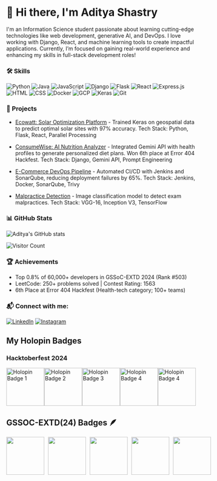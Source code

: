 # 👋 Hi there, I'm Aditya Shastry

I'm an Information Science student passionate about learning cutting-edge technologies like web development, generative AI, and DevOps. I love working with Django, React, and machine learning tools to create impactful applications. Currently, I’m focused on gaining real-world experience and enhancing my skills in full-stack development roles!

### 🛠 Skills
![Python](https://img.shields.io/badge/Python-3776AB?style=flat-square&logo=python&logoColor=white)
![Java](https://img.shields.io/badge/Java-007396?style=flat-square&logo=java&logoColor=white)
![JavaScript](https://img.shields.io/badge/JavaScript-F7DF1E?style=flat-square&logo=javascript&logoColor=black)
![Django](https://img.shields.io/badge/Django-092E20?style=flat-square&logo=django&logoColor=white)
![Flask](https://img.shields.io/badge/Flask-000000?style=flat-square&logo=flask&logoColor=white)
![React](https://img.shields.io/badge/React-61DAFB?style=flat-square&logo=react&logoColor=black)
![Express.js](https://img.shields.io/badge/Express.js-000000?style=flat-square&logo=express&logoColor=white)
![HTML](https://img.shields.io/badge/HTML-E34F26?style=flat-square&logo=html5&logoColor=white)
![CSS](https://img.shields.io/badge/CSS-1572B6?style=flat-square&logo=css3&logoColor=white)
![Docker](https://img.shields.io/badge/Docker-2496ED?style=flat-square&logo=docker&logoColor=white)
![GCP](https://img.shields.io/badge/Google_Cloud-4285F4?style=flat-square&logo=google-cloud&logoColor=white)
![Keras](https://img.shields.io/badge/Keras-D00000?style=flat-square&logo=keras&logoColor=white)
![Git](https://img.shields.io/badge/Git-F05032?style=flat-square&logo=git&logoColor=white)

### 🚀 Projects
- [Ecowatt: Solar Optimization Platform](https://github.com/aditya07389/Whackiest-R.C.B) - Trained Keras on geospatial data to predict optimal solar sites with 97% accuracy. Tech Stack: Python, Flask, React, Parallel Processing

- [ConsumeWise: AI Nutrition Analyzer](https://github.com/keerthana2-005/consumewise) - Integrated Gemini API with health profiles to generate personalized diet plans. Won 6th place at Error 404 Hackfest. Tech Stack: Django, Gemini API, Prompt Engineering

- [E-Commerce DevOps Pipeline](https://github.com/aditya07389) - Automated CI/CD with Jenkins and SonarQube, reducing deployment failures by 65%. Tech Stack: Jenkins, Docker, SonarQube, Trivy

- [Malpractice Detection](https://github.com/aditya07389/Image-Classification-on-Malpractices-in-exams) - Image classification model to detect exam malpractices. Tech Stack: VGG-16, Inception V3, TensorFlow

### 📊 GitHub Stats
![Aditya's GitHub stats](https://github-readme-stats.vercel.app/api?username=aditya07389&show_icons=true&theme=radical)

![Visitor Count](https://visitor-badge.laobi.icu/badge?page_id=aditya07389.aditya07389)

### 🏆 Achievements
- Top 0.8% of 60,000+ developers in GSSoC-EXTD 2024 (Rank #503)
- LeetCode: 250+ problems solved | Contest Rating: 1563
- 6th Place at Error 404 Hackfest (Health-tech category; 100+ teams)

### 📬 Connect with me:
[![LinkedIn](https://img.shields.io/badge/LinkedIn-0077B5?style=flat-square&logo=linkedin&logoColor=white)](https://www.linkedin.com/in/aditya-shastry-2a1a4b272/)
[![Instagram](https://img.shields.io/badge/Instagram-E4405F?style=flat-square&logo=instagram&logoColor=white)](https://instagram.com/aditya_shastry)

## My Holopin Badges
### Hacktoberfest 2024

<img src="https://assets.holopin.io/hf2024levels/level0-sloth-terminal-0-0-0-0.webp" alt="Holopin Badge 1" width="100px" /><img src="https://assets.holopin.io/hf2024levels/level1-sloth-terminal-coffee-0-0-0.webp" alt="Holopin Badge 2" width="100px" /><img src="https://assets.holopin.io/hf2024levels/level2-sloth-terminal-coffee-robe-0-0.webp" alt="Holopin Badge 3" width="100px" /><img src="https://assets.holopin.io/hf2024levels/level3-sloth-terminal-coffee-robe-witch-0.webp" alt="Holopin Badge 4" width="100px" /><img src="https://assets.holopin.io/hf2024levels/level4-sloth-terminal-coffee-robe-witch-moon.webp" alt="Holopin Badge 4" width="100px" />

## GSSOC-EXTD(24) Badges 🪶
<div style='display:flex; align-items:center; gap: 10px;' align='left'>
<img src="https://media.badgr.com/uploads/badges/assertion-KcFbgZwrSBenGH2xOzB_4Q.png?versionId=LNKtS6v1AvdGaKQeahQJGN.0TYmeNTBX" width="100px" height="100px" />
  <img src="https://gssoc.girlscript.tech/badges/1.png?imwidth=96" width="100px" height="100px" />
  <img src="https://gssoc.girlscript.tech/badges/2.png?imwidth=96" width="100px" height="100px" />
  <img src="https://gssoc.girlscript.tech/badges/3.png?imwidth=96" width="100px" height="100px" />
  <img src="https://gssoc.girlscript.tech/badges/4.png?imwidth=96" width="100px" height="100px" />
</div>
